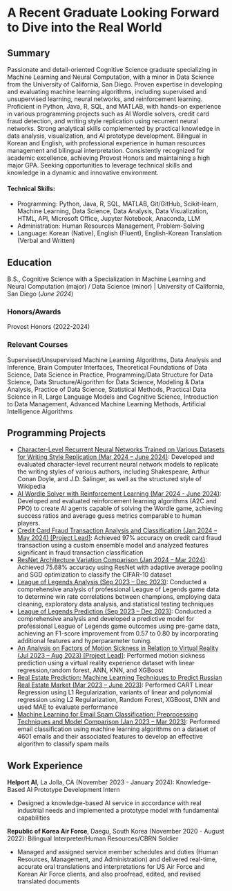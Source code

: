 # A Recent Graduate Looking Forward to Dive into the Real World

## Summary
Passionate and detail-oriented Cognitive Science graduate specializing in Machine Learning and Neural Computation, with a minor in Data Science from the University of California, San Diego. Proven expertise in developing and evaluating machine learning algorithms, including supervised and unsupervised learning, neural networks, and reinforcement learning. Proficient in Python, Java, R, SQL, and MATLAB, with hands-on experience in various programming projects such as AI Wordle solvers, credit card fraud detection, and writing style replication using recurrent neural networks. Strong analytical skills complemented by practical knowledge in data analysis, visualization, and AI prototype development. Bilingual in Korean and English, with professional experience in human resources management and bilingual interpretation. Consistently recognized for academic excellence, achieving Provost Honors and maintaining a high major GPA. Seeking opportunities to leverage technical skills and knowledge in a dynamic and innovative environment.

#### Technical Skills: 
- Programming: Python, Java, R, SQL, MATLAB, Git/GitHub, Scikit-learn, Machine Learning, Data Science, Data Analysis, Data Visualization, HTML, API, Microsoft Office, Jupyter Notebook, Anaconda, LLM
- Administration: Human Resources Management, Problem-Solving
- Language: Korean (Native), English (Fluent), English-Korean Translation (Verbal and Written)

## Education		        		
B.S., Cognitive Science with a Specialization in Machine Learning and Neural Computation (major) / Data Science (minor) | University of California, San Diego (_June 2024_)

### Honors/Awards
Provost Honors (2022-2024)

### Relevant Courses
Supervised/Unsupervised Machine Learning Algorithms, Data Analysis and Inference, Brain Computer Interfaces, Theoretical Foundations of Data Science, Data Science in Practice, Programming/Data Structure for Data Science, Data Structure/Algorithm for Data Science, Modeling & Data Analysis, Practice of Data Science, Statistical Methods, Practical Data Science in R, Large Language Models and Cognitive Science, Introduction to Data Management, Advanced Machine Learning Methods, Artificial Intelligence Algorithms

## Programming Projects
- [Character-Level Recurrent Neural Networks Trained on Various Datasets for Writing Style Replication
(Mar 2024 – June 2024)](https://wj6801.github.io/Char-RNNs-for-Writing-Style-Replication/): Developed and evaluated character-level recurrent neural network models to replicate the writing styles of various authors, including Shakespeare, Arthur Conan Doyle, and J.D. Salinger, as well as the structured style of Wikipedia
- [AI Wordle Solver with Reinforcement Learning (Mar 2024 - June 2024)](https://wj6801.github.io/AI-Wordle-Solver-with-Reinforcement-Learning/): Developed and evaluated reinforcement learning algorithms (A2C and PPO) to create AI agents capable of solving the Wordle game, achieving success ratios and average guess metrics comparable to human players.
- [Credit Card Fraud Transaction Analysis and Classification (Jan 2024 – May 2024) \[Project Lead\]](https://wj6801.github.io/Credit-Card-Fraud/): Achieved 97% accuracy on credit card fraud transaction using a custom ensemble model and analyzed features significant in fraud transaction classification
- [ResNet Architecture Variation Comparison (Jan 2024 – Mar 2024)](https://wj6801.github.io/ResNet-Comparison/): Achieved 75.68% accuracy using ResNet with adaptive average pooling and SGD optimization to classify the CIFAR-10 dataset
- [League of Legends Analysis (Sep 2023 – Dec 2023)](https://wj6801.github.io/League-of-Legends-Win-Rate-Analysis/): Conducted a comprehensive analysis of professional League of Legends game data to determine win rate correlations between champions, employing data cleaning, exploratory data analysis, and statistical testing techniques
- [League of Legends Prediction (Sep 2023 – Dec 2023)](https://wj6801.github.io/League-of-Legends-Result-Prediction/): Conducted a comprehensive analysis and developed a predictive model for professional League of Legends game outcomes using pre-game data, achieving an F1-score improvement from 0.57 to 0.80 by incorporating additional features and hyperparameter tuning.
- [An Analysis on Factors of Motion Sickness in Relation to Virtual Reality (Jul 2023 – Aug 2023) \[Project Lead\]](https://wj6801.github.io/Motion_Sickness_and_Virtual_Reality/): Performed motion sickness prediction using a virtual reality experience dataset with linear regression,random forest, ANN, KNN, and XGBoost
- [Real Estate Prediction: Machine Learning Techniques to Predict Russian Real Estate Market (Mar 2023 – June 2023)](https://wj6801.github.io/Real-Estate-Prediction/): Performed CART Linear Regression using L1 Regularization, variants of linear and polynomial regression using L2 Regularization, Random Forest, XGBoost, DNN and used MAE to evaluate performance
- [Machine Learning for Email Spam Classification: Preprocessing Techniques and Model Comparison (Jan 2023 – Mar 2023)](./another-page.html): Performed email classification using machine learning algorithms on a dataset of 4601 emails and their associated features to develop an effective algorithm to classify spam mails

## Work Experience
**Helport AI**, La Jolla, CA (November 2023 - January 2024): Knowledge-Based AI Prototype Development Intern
- Designed a knowledge-based AI service in accordance with real industrial needs and implemented a prototype model with fundamental capabilities   

**Republic of Korea Air Force**, Daegu, South Korea (November 2020 - August 2022): Bilingual Interpreter/Human Resources/CBRN Soldier
- Managed and assigned service member schedules and duties (Human Resources, Management, and Administration) and delivered real-time, accurate oral translations and interpretations for US Air Force and Korean Air Force clients, and also proofread, edited, and revised translated documents
